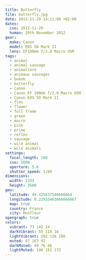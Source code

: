 ```yaml
---
title: Butterfly
file: butterfly.jpg
date: 2012-11-29 14:11:00 +02:00
dates:
  iso: 2012-11-29
  human: 29th November 2012
gear:
  make: Canon
  model: EOS 5D Mark II
  lens: EF100mm f/2.8 Macro USM
tags:
  - animal
  - animal sauvage
  - animalière
  - animaux sauvages
  - bokeh
  - butterfly
  - Canon
  - Canon EF 100mm f/2.8 Macro USM
  - Canon EOS 5D Mark II
  - flou
  - flower
  - full frame
  - green
  - macro
  - pink
  - prime
  - reflex
  - sauvage
  - wild animal
  - wild animals
settings:
  focal_length: 100
  iso: 1600
  aperture: 5.6
  shutter_speed: 1/80
dimensions:
  width: 2333
  height: 3500
geo:
  latitude: 49.425637546666664
  longitude: 0.22933463666666667
  map: true
  country: France
  city: Honfleur
opengraph: true
colors:
  vibrant: 73 142 14
  darkVibrant: 55 118 16
  lightVibrant: 202 126 208
  muted: 97 167 92
  darkMuted: 49 76 46
  lightMuted: 140 151 172
---
```



